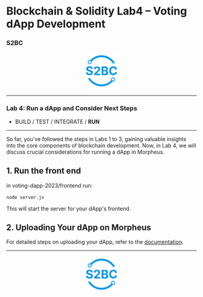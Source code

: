 # Blockchain & Solidity Lab4 – Voting dApp Development

### S2BC

<div style="text-align: center;">
  <img src="src/s2bc-logo.svg" alt="Alt text" width="96" height="96">
</div>

---

### Lab 4: Run a dApp and Consider Next Steps
- BUILD / TEST / INTEGRATE / **RUN**

---

So far, you've followed the steps in Labs 1 to 3, gaining valuable insights into the core components of blockchain development. Now, in Lab 4, we will discuss crucial considerations for running a dApp in Morpheus.

## 1. Run the front end

in voting-dapp-2023/frontend run:
```
node server.js
```

This will start the server for your dApp's frontend.

## 2. Uploading Your dApp on Morpheus

For detailed steps on uploading your dApp, refer to the [documentation](https://docs.morpheuslabs.io/docs/submit-app-to-the-app-store).

---

<div style="text-align: center;">
  <img src="src/s2bc-logo.svg" alt="S2BC Logo" width="96">
</div>


